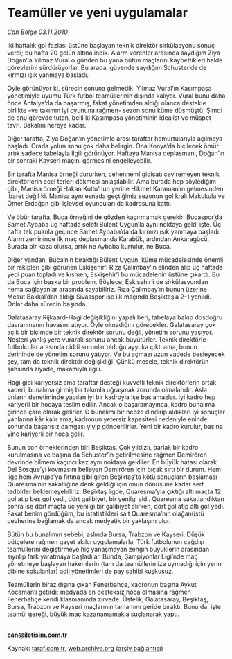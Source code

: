 # Teamüller ve yeni uygulamalar

*Can Belge 03.11.2010*

<div class="yazi"><p>İki haftalık gol fazlası üstüne başlayan teknik direktör sirkülasyonu sonuç verdi; bu hafta 20 golün altına indik. Alarm verenler arasında saydığım Ziya Doğan’la Yılmaz Vural o günden bu yana bütün maçlarını kaybettikleri halde görevlerini sürdürüyorlar. Bu arada, güvende saydığım Schuster’de de kırmızı ışık yanmaya başladı.</p>
<p>Öyle görünüyor ki, sürecin sonuna gelmedik. Yılmaz Vural’ın Kasımpaşa yönetimiyle uyumu Türk futbol teamüllerinin dışında kalıyor. Vural bunu daha önce Antalya’da da başarmış, fakat yönetimden aldığı olanca destekle birlikte –ve takımın iyi oyununa rağmen- sezon sonu küme düşmüştü. Şimdi de onu görevde tutan, belli ki Kasımpaşa yönetiminin idealist ve müspet tavrı. Bakalım nereye kadar.</p>
<p>Diğer tarafta, Ziya Doğan’ın yönetimle arası taraftar homurtularıyla açılmaya başladı. Orada yolun sonu çok daha belirgin. Ona Konya’da biçilecek ömür artık sadece tabelayla ilgili görünüyor. Haftaya Manisa deplasmanı, Doğan’ın bir sonraki Kayseri maçını görmesini engelleyebilir.</p>
<p>Bir tarafta Manisa örneği dururken, cehennemî gidişatı çeviremeyen teknik direktörlerin ecel terleri dökmesi anlaşılabilir. Ama burada hep söylediğim gibi, Manisa örneği Hakan Kutlu’nun yerine Hikmet Karaman’ın gelmesinden ibaret değil ki. Manisa aynı esnada geçtiğimiz sezonun gol kralı Makukula ve Ömer Erdoğan gibi işlevsel oyuncuları da kadrosuna kattı.</p>
<p>Ve öbür tarafta, Buca örneğini de gözden kaçırmamak gerekir: Bucaspor’da Samet Aybaba üç haftada selefi Bülent Uygun’la aynı noktaya geldi işte. Üç hafta tek puanla geçince Samet Aybaba’da da kırmızı ışık yanmaya başladı. Alarm zemininde ilk maç deplasmanda Karabük, ardından Ankaragücü. Burada bir kaza olursa, artık ne Aybaba kurtulur, ne Buca.</p>
<p>Diğer yandan, Buca’nın bıraktığı Bülent Uygun, küme mücadelesinde önemli bir rakipleri gibi görünen Eskişehir’i Rıza Çalımbay’ın elinden alıp üç haftada yedi puan topladı ve kısmen, Eskişehir’i bu mücadelenin üstüne çıkardı. Bu da Buca için başka bir problem. Böylece, Eskişehir’i de sirkülasyondan nema sağlayanlar arasında sayabiliriz. Rıza Çalımbay’ın bunun üzerine Mesut Bakkal’dan aldığı Sivasspor ise ilk maçında Beşiktaş’a 2-1 yenildi. Onlar daha sürecin başında.</p>
<p>Galatasaray Rijkaard-Hagi değişikliğini yapalı beri, tabelaya bakıp dosdoğru davranmanın havasını atıyor. Öyle olmadığını görecekler. Galatasaray çok açık bir biçimde bir teknik direktör sorunu değil, yönetim sorunu yaşıyor. Neşteri yanlış yere vurarak sorunu ancak büyütürler. Teknik direktörle futbolcular arasında ciddi sorunlar olduğu ayyuka çıktı ama, bunun derininde de yönetim sorunu yatıyor. Ve bu açmazı uzun vadede besleyecek şey, tam da teknik direktör değişikliği. Çünkü mesele, teknik direktörün şahsında ziyade, makamıyla ilgili.</p>
<p>Hagi gibi kariyersiz ama taraftar desteği kuvvetli teknik direktörlerin ortak kaderi, bunalıma girmiş bir takımla uğraşmak zorunda olmalarıdır. Asla onların denetiminde yapılan iyi bir kadroyla işe başlamazlar. İyi kadro hep kariyerli bir hocaya teslim edilir. Ancak o başaramayınca, kadro bunalıma girince çare olarak gelirler. O bunalımı bir nebze dindirip aldıkları iyi sonuçlar yanlarına kâr kalır ama, kadronun yetersiz kapasitesi nedeniyle eninde sonunda başarısız damgası yiyip gönderilirler. Yeni bir kadro kurulur, başına yine kariyerli bir hoca gelir.</p>
<p>Bunun son örneklerinden biri Beşiktaş. Çok yıldızlı, parlak bir kadro kurulmasına ve başına da Schuster’in getirilmesine rağmen Demirören devrinde bilmem kaçıncı kez aynı noktaya geldiler. En büyük hatası olarak Del Bosque’yi kovmasını belleyen Demirören için bıçak sırtı bir durum. Hem lige hem Avrupa’ya fırtına gibi giren Beşiktaş’ta kötü sonuçların başlaması Quaresma’nın sakatlığına denk geldiği için onun dönüşüne kadar sert tedbirler beklemeyebiliriz. Beşiktaş ligde, Quaresma’yla çıktığı altı maçta 12 gol atıp beş gol yedi, dört galibiyet, bir yenilgi aldı. Quaresma sakatlandıktan sonra ise dört maçta üç yenilgi bir galibiyet alırken, dört gol atıp altı gol yedi. Fakat benim gördüğüm, bu istatistikleri salt Quaresma’nın olağanüstü cevherine bağlamak da ancak medyatik bir yaklaşım olur.</p>
<p>Bütün bu bunalımın sebebi, aslında Bursa, Trabzon ve Kayseri. Düşük bütçelere rağmen gayet akılcı uygulamalarla, Türk futbolunun çağdışı teamüllerini değiştirmeye hiç yanaşmayan zengin büyüklerin arasından sıyrılıp fark yaratmaya başladılar. Bunda, Şampiyonlar Ligi’nde maç yönetmeye başlayan hakemlerin (tam da teamüllerimize uymadığı için yerin dibine sokulanlar) adil yönetimleri de pay sahibi kuşkusuz.</p>
<p>Teamüllerin biraz dışına çıkan Fenerbahçe, kadronun başına Aykut Kocaman’ı getirdi; medyada en desteksiz hoca olmasına rağmen Fenerbahçe kendi klasmanında zirvede. Üstelik, Galatasaray, Beşiktaş, Bursa, Trabzon ve Kayseri maçlarının tamamını geride bıraktı. Bunu da, işte teamül gereği, büyük maç kazanamamakla suçlanarak yaptı.</p>
<p><b><br/>can@iletisim.com.tr</b></p></div>

Kaynak: [taraf.com.tr](m), [web.archive.org (arşiv bağlantısı)](http://web.archive.org/web/20101105105313/http://www0.taraf.com.tr:80/can-belge/makale-teamuller-ve-yeni-uygulamalar.htm)

